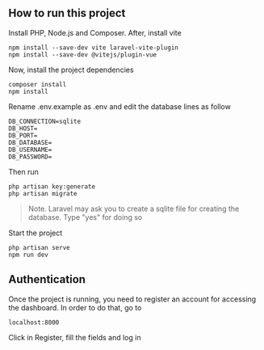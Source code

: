 ## How to run this project

Install PHP, Node.js and Composer. After, install vite

```
npm install --save-dev vite laravel-vite-plugin
npm install --save-dev @vitejs/plugin-vue
```

Now, install the project dependencies

```
composer install
npm install
```

Rename .env.example as .env and edit the database lines as follow

```
DB_CONNECTION=sqlite
DB_HOST=
DB_PORT=
DB_DATABASE=
DB_USERNAME=
DB_PASSWORD=
```

Then run

```
php artisan key:generate
php artisan migrate
```

> Note. Laravel may ask you to create a sqlite file for creating the database. Type "yes" for doing so

Start the project

```
php artisan serve
npm run dev
```

## Authentication

Once the project is running, you need to register an account for accessing the dashboard. In order to do that, go to

```
localhost:8000
```

Click in Register, fill the fields and log in